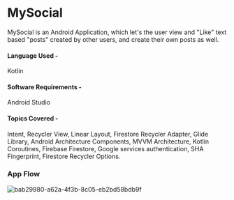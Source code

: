 # MySocial
MySocial is an Android Application, which let's the user view and "Like" text based "posts" created by other users, and create their own posts as well.  

#### Language Used -  
Kotlin  

#### Software Requirements -   
Android Studio 

#### Topics Covered -   
Intent, Recycler View, Linear Layout, Firestore Recycler Adapter, Glide Library, Android Architecture Components, MVVM Architecture, Kotlin Coroutines, Firebase Firestore, Google services authentication, SHA Fingerprint, Firestore Recycler Options.  

  
### App Flow 

![bab29980-a62a-4f3b-8c05-eb2bd58bdb9f](https://user-images.githubusercontent.com/56643076/128222326-3a448ff9-3bae-4d3f-8b5f-1d2f5f2f1bbe.png)

